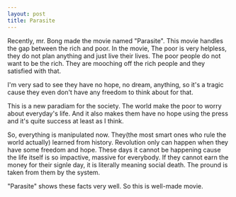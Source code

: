 ```yaml
---
layout: post
title: Parasite
---
```


Recently, mr. Bong made the movie named "Parasite". This movie handles the gap between the rich and poor.
In the movie, The poor is very helpless, they do not plan anything and just live their lives.
The poor people do not want to be the rich. They are mooching off the rich people and they satisfied with that.

I'm very sad to see they have no hope, no dream, anything, so it's a tragic cause they even don't have any freedom to think about for that.

This is a new paradiam for the society. The world make the poor to worry about everyday's life. And it also makes them have no hope using the press and it's quite success at least as I think.

So, everything is manipulated now. They(the most smart ones who rule the world actually) learned from history. Revolution only can happen when they have some freedom and hope. These days it cannot be happening cause the life itself is so impactive, massive for everybody. If they cannot earn the money for their signle day, it is literally meaning social death. The pround is taken from them by the system.

"Parasite" shows these facts very well. So this is well-made movie.
